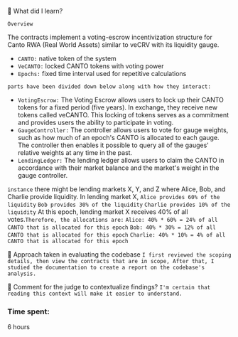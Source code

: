 📌 What did I learn?

`Overview`

The contracts implement a voting-escrow incentivization structure for Canto RWA (Real World Assets) similar to veCRV with its liquidity gauge.

- `CANTO:` native token of the system
- `VeCANTO:` locked CANTO tokens with voting power
- `Epochs:` fixed time interval used for repetitive calculations

`parts have been divided down below along with how they interact:`

- `VotingEscrow:` The Voting Escrow allows users to lock up their CANTO tokens for a fixed period (five years). In exchange, they receive new tokens called veCANTO. This locking of tokens serves as a commitment and provides users the ability to participate in voting.
- `GaugeController:` The controller allows users to vote for gauge weights, such as how much of an epoch's CANTO is allocated to each gauge. The controller then enables it possible to query all of the gauges' relative weights at any time in the past.
- `LendingLedger:` The lending ledger allows users to claim the CANTO in accordance with their market balance and the market's weight in the gauge controller.


`instance` 
there might be lending markets X, Y, and Z where Alice, Bob, and Charlie provide liquidity.
In lending market X, 
`Alice provides 60% of the liquidity`
`Bob provides 30% of the liquidity`
`Charlie provides 10% of the liquidity`
At this epoch, lending market X receives 40% of all votes.`Therefore, the allocations are:`
`Alice: 40% * 60% = 24% of all CANTO that is allocated for this epoch`
`Bob: 40% * 30% = 12% of all CANTO that is allocated for this epoch`
`Charlie: 40% * 10% = 4% of all CANTO that is allocated for this epoch`

📌 Approach taken in evaluating the codebase
 `I first reviewed the scoping details, then view the contracts that are in scope, After that, I studied the documentation to create a report on the codebase's analysis.`

📌 Comment for the judge to contextualize findings?
`I'm certain that reading this context will make it easier to understand.`



### Time spent:
6 hours